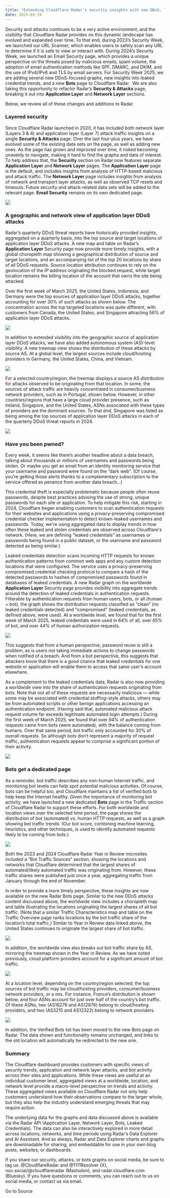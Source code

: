 ```yaml
---
title: "Extending Cloudflare Radar’s security insights with new DDoS, leaked credentials, and bots datasets"
date: 2025-03-19
---
```


Security and attacks continues to be a very active environment, and the visibility that Cloudflare Radar provides on this dynamic landscape has evolved and expanded over time. To that end, during 2023’s Security Week, we launched our URL Scanner, which enables users to safely scan any URL to determine if it is safe to view or interact with. During 2024’s Security Week, we launched an Email Security page, which provides a unique perspective on the threats posed by malicious emails, spam volume, the adoption of email authentication methods like SPF, DMARC, and DKIM, and the use of IPv4/IPv6 and TLS by email servers. For Security Week 2025, we are adding several new DDoS-focused graphs, new insights into leaked credential trends, and a new **Bots** page to Cloudflare Radar.  We are also taking this opportunity to refactor Radar’s **Security & Attacks** page, breaking it out into **Application Layer** and **Network Layer** sections.

Below, we review all of these changes and additions to Radar.

### Layered security

Since Cloudflare Radar launched in 2020, it has included both network layer (Layers 3 & 4) and application layer (Layer 7) attack traffic insights on a single **Security & Attacks** page. Over the last four-plus years, we have evolved some of the existing data sets on the page, as well as adding new ones. As the page has grown and improved over time, it risked becoming unwieldy to navigate, making it hard to find the graphs and data of interest. To help address that, the **Security** section on Radar now features separate **Application Layer** and **Network Layer** pages. The **Application Layer** page is the default, and includes insights from analysis of HTTP-based malicious and attack traffic. The **Network Layer** page includes insights from analysis of network and transport layer attacks, as well as observed TCP resets and timeouts. Future security and attack-related data sets will be added to the relevant page. **Email Security** remains on its own dedicated page.

![](https://cf-assets.www.cloudflare.com/zkvhlag99gkb/3zxFA8iG7N9MZQzAQAaCNf/ee92891b74b0d70052cc43239dad656f/image__2_.png)

### A geographic and network view of application layer DDoS attacks

Radar’s quarterly DDoS threat reports have historically provided insights, aggregated on a quarterly basis, into the top source and target locations of application layer DDoS attacks. A new map and table on Radar’s **Application Layer** Security page now provide more timely insights, with a global choropleth map showing a geographical distribution of source and target locations, and an accompanying list of the top 20 locations by share of all DDoS requests. Source location attribution continues to rely on the geolocation of the IP address originating the blocked request, while target location remains the billing location of the account that owns the site being attacked. 

Over the first week of March 2025, the United States, Indonesia, and Germany were the top sources of application layer DDoS attacks, together accounting for over 30% of such attacks as shown below. The concentration across the top targeted locations was quite different, with customers from Canada, the United States, and Singapore attracting 56% of application layer DDoS attacks.

![](https://cf-assets.www.cloudflare.com/zkvhlag99gkb/7nW8CyC5L4s68ntQEe1pfT/a8b571b9b2325f5f71936367e8879af1/image10.png)

In addition to extended visibility into the geographic source of application layer DDoS attacks, we have also added autonomous system (AS)\-level visibility. A new treemap view shows the distribution of these attacks by source AS. At a global level, the largest sources include cloud/hosting providers in Germany, the United States, China, and Vietnam.

![](https://cf-assets.www.cloudflare.com/zkvhlag99gkb/332A6OGGKUNCE0wLVBKBmd/2b93c6bd46105602214d7ced2ead71b6/image7.png)

For a selected country/region, the treemap displays a source AS distribution for attacks observed to be originating from that location. In some, the sources of attack traffic are heavily concentrated in consumer/business network providers, such as in Portugal, shown below. However, in other countries/regions that have a large cloud provider presence, such as Ireland, Singapore, and the United States, ASNs associated with these types of providers are the dominant sources. To that end, Singapore was listed as being among the top sources of application layer DDoS attacks in each of the quarterly DDoS threat reports in 2024. 

![](https://cf-assets.www.cloudflare.com/zkvhlag99gkb/3RpwYjFjmTR2WFx5UpsUuS/5211c6e5afd4733185ba1ed03750d1d2/image3.png)

### Have you been pwned?

Every week, it seems like there’s another headline about a data breach, talking about thousands or millions of usernames and passwords being stolen. Or maybe you get an email from an identity monitoring service that your username and password were found on the “dark web”. (Of course, you’re getting those alerts thanks to a complementary subscription to the service offered as penance from another data breach…)

This credential theft is especially problematic because people often reuse passwords, despite best practices advising the use of strong, unique passwords for each site or application. To help mitigate this risk, starting in 2024, Cloudflare began enabling customers to scan authentication requests for their websites and applications using a privacy-preserving compromised credential checker implementation to detect known-leaked usernames and passwords. Today, we're using aggregated data to display trends in how often these leaked and stolen credentials are observed across Cloudflare's network. (Here, we are defining “leaked credentials” as usernames or passwords being found in a public dataset, or the username and password detected as being similar.)

Leaked credentials detection scans incoming HTTP requests for known authentication patterns from common web apps and any custom detection locations that were configured. The service uses a privacy-preserving compromised credential checking protocol to compare a hash of the detected passwords to hashes of compromised passwords found in databases of leaked credentials. A new Radar graph on the worldwide **Application Layer** Security page provides visibility into aggregate trends around the detection of leaked credentials in authentication requests. Filterable by authentication requests from human users, bots, or all (human + bot), the graph shows the distribution requests classified as “clean” (no leaked credentials detected) and “compromised” (leaked credentials, as defined above, were used). At a worldwide level, we found that for the first week of March 2025, leaked credentials were used in 64% of all, over 65% of bot, and over 44% of human authorization requests.

![](https://cf-assets.www.cloudflare.com/zkvhlag99gkb/5r8sHbOTrQ1ceGpLa0d3Dn/4ea9ab5b342cd394bd096349d4907ab0/image6.png)

This suggests that from a human perspective, password reuse is still a problem, as is users not taking immediate actions to change passwords when notified of a breach. And from a bot perspective, this suggests that attackers know that there is a good chance that leaked credentials for one website or application will enable them to access that same user’s account elsewhere.

As a complement to the leaked credentials data, Radar is also now providing a worldwide view into the share of authentication requests originating from bots. Note that not all of these requests are necessarily malicious — while some may be associated with credential stuffing-style attacks, others may be from automated scripts or other benign applications accessing an authentication endpoint. (Having said that, automated malicious attack request volume far exceeds legitimate automated login attempts.) During the first week of March 2025, we found that over 94% of authentication requests came from bots (were automated), with the balance coming from humans. Over that same period, bot traffic only accounted for 30% of overall requests. So although bots don’t represent a majority of request traffic, authentication requests appear to comprise a significant portion of their activity.

![](https://cf-assets.www.cloudflare.com/zkvhlag99gkb/20tYE9sH7SOnJDsnh28ZYz/3c33320a0a7406a348c4b92d22f469ed/image4.png)

### Bots get a dedicated page

As a reminder, bot traffic describes any non-human Internet traffic, and monitoring bot levels can help spot potential malicious activities. Of course, bots can be helpful too, and Cloudflare maintains a list of verified bots to help keep the Internet healthy. Given the importance of monitoring bot activity, we have launched a new dedicated **Bots** page in the Traffic section of Cloudflare Radar to support these efforts. For both worldwide and location views over the selected time period, the page shows the distribution of bot (automated) vs. human HTTP requests, as well as a graph showing bot traffic trends. (Our bot score, combining machine learning, heuristics, and other techniques, is used to identify automated requests likely to be coming from bots.) 

![](https://cf-assets.www.cloudflare.com/zkvhlag99gkb/5bvoSNcGRbc2I5RGhZoIdo/948eca1e82148a1db6130295c0ea2f42/image2.png)

Both the 2023 and 2024 Cloudflare Radar Year in Review microsites included a “Bot Traffic Sources” section, showing the locations and networks that Cloudflare determined that the largest shares of automated/likely automated traffic was originating from. However, these traffic shares were published just once a year, aggregating traffic from January through the end of November.

In order to provide a more timely perspective, these insights are now available on the new Radar Bots page. Similar to the new DDoS attacks content discussed above, the worldwide view includes a choropleth map and table illustrating the locations originating the largest shares of all bot traffic. (Note that a similar Traffic Characteristics map and table on the Traffic Overview page ranks locations by the bot traffic share of the location’s total traffic.) Similar to Year in Review data linked above, the United States continues to originate the largest share of bot traffic.

![](https://cf-assets.www.cloudflare.com/zkvhlag99gkb/RPCiFgeihzYIbm4XIdQ1r/ae9afa59586266c785e4e9dfa8cb3428/image11.png)

In addition, the worldwide view also breaks out bot traffic share by AS, mirroring the treemap shown in the Year in Review. As we have noted previously, cloud platform providers account for a significant amount of bot traffic.

![](https://cf-assets.www.cloudflare.com/zkvhlag99gkb/5CsXZNKOZ2ssiVaUzVVM51/5d8ad8b6a257eb0413be19fa101806c9/image8.png)

At a location level, depending on the country/region selected, the top sources of bot traffic may be cloud/hosting providers, consumer/business network providers, or a mix. For instance, France’s distribution is shown below, and four ASNs account for just over half of the country’s bot traffic. Of these ASNs, two (AS16276 and AS12876) belong to cloud/hosting providers, and two (AS3215 and AS12322) belong to network providers.

![](https://cf-assets.www.cloudflare.com/zkvhlag99gkb/4RM9zvPRa8NzfdTOFMvMcB/b04d53dd725d1890918668775b551004/image9.png)

In addition, the Verified Bots list has been moved to the new Bots page on Radar. The data shown and functionality remains unchanged, and links to the old location will automatically be redirected to the new one.

### Summary

The Cloudflare dashboard provides customers with specific views of security trends, application and network layer attacks, and bot activity across their sites and applications. While these views are useful at an individual customer level, aggregated views at a worldwide, location, and network level provide a macro-level perspective on trends and activity. These aggregated views available on Cloudflare Radar not only help customers understand how their observations compare to the larger whole, but they also help the industry understand emerging threats that may require action.

The underlying data for the graphs and data discussed above is available via the Radar API (Application Layer, Network Layer, Bots, Leaked Credentials). The data can also be interactively explored in more detail across locations, networks, and time periods using Radar’s Data Explorer and AI Assistant. And as always, Radar and Data Explorer charts and graphs are downloadable for sharing, and embeddable for use in your own blog posts, websites, or dashboards.

If you share our security, attacks, or bots graphs on social media, be sure to tag us: @CloudflareRadar and @1111Resolver (X), noc.social/@cloudflareradar (Mastodon), and radar.cloudflare.com (Bluesky). If you have questions or comments, you can reach out to us on social media, or contact us via email.

Go to Source
